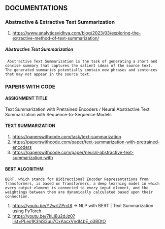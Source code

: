 ## DOCUMENTATIONS


### Abstractive & Extractive Text Summarization
1. https://www.analyticsvidhya.com/blog/2023/03/exploring-the-extractive-method-of-text-summarization/

##### Abstractive Text Summarization
``` Abstractive Text Summarization is the task of generating a short and concise summary that captures the salient ideas of the source text. The generated summaries potentially contain new phrases and sentences that may not appear in the source text.```

### PAPERS WITH CODE

#### ASSIGNMENT TITLE
Text Summarization with Pretrained Encoders / Neural Abstractive Text Summarization with Sequence-to-Sequence Models 

#### TEXT SUMMARIZATION
1. https://paperswithcode.com/task/text-summarization
2. https://paperswithcode.com/paper/text-summarization-with-pretrained-encoders
3. https://paperswithcode.com/paper/neural-abstractive-text-summarization-with

#### BERT ALGORITHM

```
BERT, which stands for Bidirectional Encoder Representations from Transformers, is based on Transformers, a deep learning model in which every output element is connected to every input element, and the weightings between them are dynamically calculated based upon their connection.
```
1. https://youtu.be/Y2wrtZPrct8 -> NLP with BERT | Text Summarization using PyTorch
2. https://youtu.be/7kLi8u2dJz0?list=PLeo1K3hjS3uu7CxAacxVndI4bE_o3BDtO